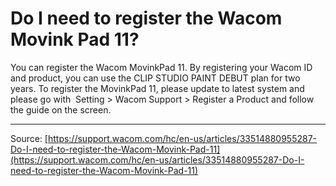 # Do I need to register the Wacom Movink Pad 11?

You can register the Wacom MovinkPad 11. By registering your Wacom ID and product, you can use the CLIP STUDIO PAINT DEBUT plan for two years. To register the MovinkPad 11, please update to latest system and please go with 
Setting > Wacom Support > Register a Product and follow the guide on the screen.

---
Source: [https://support.wacom.com/hc/en-us/articles/33514880955287-Do-I-need-to-register-the-Wacom-Movink-Pad-11](https://support.wacom.com/hc/en-us/articles/33514880955287-Do-I-need-to-register-the-Wacom-Movink-Pad-11)
